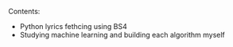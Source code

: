 Contents:
  * Python lyrics fethcing using BS4
  * Studying machine learning and building each algorithm myself

